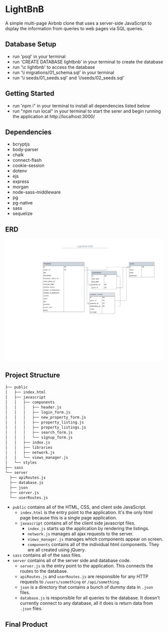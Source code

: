 # LightBnB
A simple multi-page Airbnb clone that uses a server-side JavaScript to dsplay the information from queries to web pages via SQL queries.

## Database Setup
- run 'psql' in your terminal  
- run 'CREATE DATABASE lightbnb' in your terminal to create the database
- run '\c lightbnb' to access the database
- run '\i migrations/01_schema.sql' in your terminal
- run '\i seeds/01_seeds.sql' and 'i/seeds/02_seeds.sql' 

## Getting Started
- run 'npm i" in your terminal to install all dependencies listed below
- run "npm run local" in your terminal to start the serer and begin running the application at http://localhost:3000/

## Dependencies
- bcryptjs
- body-parser
- chalk
- connect-flash
- cookie-session
- dotenv
- ejs
- express
- morgan
- node-sass-middleware
- pg
- pg-native
- sass
- sequelize

## ERD
!["Screenshot of ERD](https://github.com/Megwilken/LightBnB/blob/main/erd.png)

## Project Structure

```
├── public
│   ├── index.html
│   ├── javascript
│   │   ├── components 
│   │   │   ├── header.js
│   │   │   ├── login_form.js
│   │   │   ├── new_property_form.js
│   │   │   ├── property_listing.js
│   │   │   ├── property_listings.js
│   │   │   ├── search_form.js
│   │   │   └── signup_form.js
│   │   ├── index.js
│   │   ├── libraries
│   │   ├── network.js
│   │   └── views_manager.js
│   └── styles
├── sass
└── server
  ├── apiRoutes.js
  ├── database.js
  ├── json
  ├── server.js
  └── userRoutes.js
```

* `public` contains all of the HTML, CSS, and client side JavaScript. 
  * `index.html` is the entry point to the application. It's the only html page because this is a single page application.
  * `javascript` contains all of the client side javascript files.
    * `index.js` starts up the application by rendering the listings.
    * `network.js` manages all ajax requests to the server.
    * `views_manager.js` manages which components appear on screen.
    * `components` contains all of the individual html components. They are all created using jQuery.
* `sass` contains all of the sass files. 
* `server` contains all of the server side and database code.
  * `server.js` is the entry point to the application. This connects the routes to the database.
  * `apiRoutes.js` and `userRoutes.js` are responsible for any HTTP requests to `/users/something` or `/api/something`. 
  * `json` is a directory that contains a bunch of dummy data in `.json` files.
  * `database.js` is responsible for all queries to the database. It doesn't currently connect to any database, all it does is return data from `.json` files.

## Final Product

